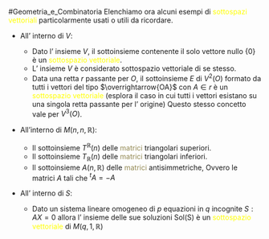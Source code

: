#Geometria_e_Combinatoria 
Elenchiamo ora alcuni esempi di <font color="#ffff00">sottospazi vettoriali</font> particolarmente usati o utili da ricordare.

- All’ interno di $V$:
  - Dato l’ insieme $V$, il sottoinsieme contenente il solo vettore nullo $\{0\}$ è un <font color="#ffff00">sottospazio vettoriale</font>.
  - L’ insieme $V$ è considerato sottospazio vettoriale di se stesso.
  - Data una retta $r$ passante per $O$, il sottoinsieme $E$ di $V^2(O)$ formato da tutti i vettori del tipo $\overrightarrow{OA}$ con $A\in r$ è un <font color="#ffff00">sottospazio vettoriale</font> (esplora il caso in cui tutti i vettori esistano su una singola retta passante per l’ origine) Questo stesso concetto vale per $V^3(O)$.

- All’interno di $M(n,n,\mathbb{R})$:
  - Il sottoinsieme $T^\mathbb{R}(n)$ delle <font color="#938953">matrici</font> triangolari superiori.
  - Il sottoinsieme $T_{\mathbb{R}}(n)$ delle <font color="#938953">matrici</font> triangolari inferiori.
  - Il sottoinsieme $A(n,\mathbb{R})$ delle <font color="#938953">matrici</font> antisimmetriche, Ovvero le matrici $A$ tali che $^tA=-A$

- All’ interno di $S$:
  - Dato un sistema lineare omogeneo di $p$ equazioni in $q$ incognite $S:AX=0$
    allora l’ insieme delle sue soluzioni Sol(S) è un <font color="#ffff00">sottospazio vettoriale</font> di $M(q,1,\mathbb{R})$